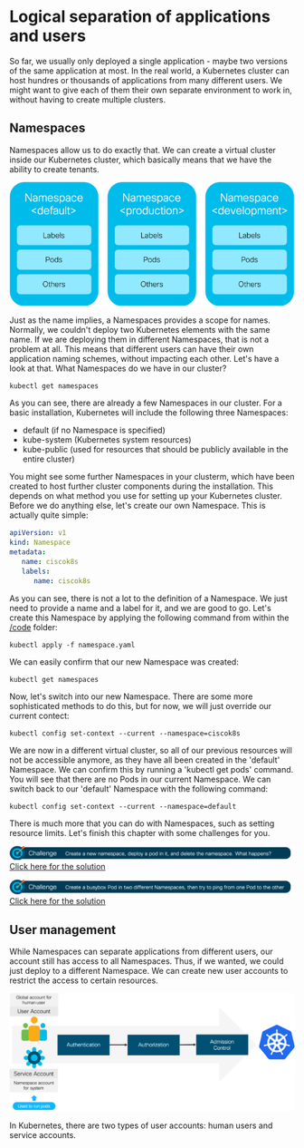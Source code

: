 # Logical separation of applications and users

So far, we usually only deployed a single application - maybe two versions of the same application at most. In the real world, a Kubernetes cluster can host hundres or thousands of applications from many different users. We might want to give each of them their own separate environment to work in, without having to create multiple clusters.


## Namespaces

Namespaces allow us to do exactly that. We can create a virtual cluster inside our Kubernetes cluster, which basically means that we have the ability to create tenants.

![Namespaces](img/namespaces_overview.png?raw=true "Namespaces")

Just as the name implies, a Namespaces provides a scope for names. Normally, we couldn't deploy two Kubernetes elements with the same name. If we are deploying them in different Namespaces, that is not a problem at all. This means that different users can have their own application naming schemes, without impacting each other. Let's have a look at that. What Namespaces do we have in our cluster?

```
kubectl get namespaces
```

As you can see, there are already a few Namespaces in our cluster. For a basic installation, Kubernetes will include the following three Namespaces:
* default (if no Namespace is specified)
* kube-system (Kubernetes system resources)
* kube-public (used for resources that should be publicly available in the entire cluster)

You might see some further Namespaces in your clusterm, which have been created to host further cluster components during the installation. This depends on what method you use for setting up your Kubernetes cluster. Before we do anything else, let's create our own Namespace. This is actually quite simple:

```yaml
apiVersion: v1
kind: Namespace
metadata: 
   name: ciscok8s
   labels:
      name: ciscok8s
```

As you can see, there is not a lot to the definition of a Namespace. We just need to provide a name and a label for it, and we are good to go. Let's create this Namespace by applying the following command from within the [/code](code/ "/code") folder:

```
kubectl apply -f namespace.yaml
```

We can easily confirm that our new Namespace was created:

```
kubectl get namespaces
```

Now, let's switch into our new Namespace. There are some more sophisticated methods to do this, but for now, we will just override our current contect:

```
kubectl config set-context --current --namespace=ciscok8s
```

We are now in a different virtual cluster, so all of our previous resources will not be accessible anymore, as they have all been created in the 'default' Namespace. We can confirm this by running a 'kubectl get pods' command. You will see that there are no Pods in our current Namespace. We can switch back to our 'default' Namespace with the following command:

```
kubectl config set-context --current --namespace=default
```

There is much more that you can do with Namespaces, such as setting resource limits. Let's finish this chapter with some challenges for you.

![Challenge 1](img/challenge1.png?raw=true "Challenge 1")
[Click here for the solution](./solutions/challenge1 "Click here for the solution")

![Challenge 2](img/challenge2.png?raw=true "Challenge 2")
[Click here for the solution](./solutions/challenge2 "Click here for the solution")

## User management

While Namespaces can separate applications from different users, our account still has access to all Namespaces. Thus, if we wanted, we could just deploy to a different Namespace. We can create new user accounts to restrict the access to certain resources.

![User Accounts](img/user_accounts.png?raw=true "User Accounts")

In Kubernetes, there are two types of user accounts: human users and service accounts.
